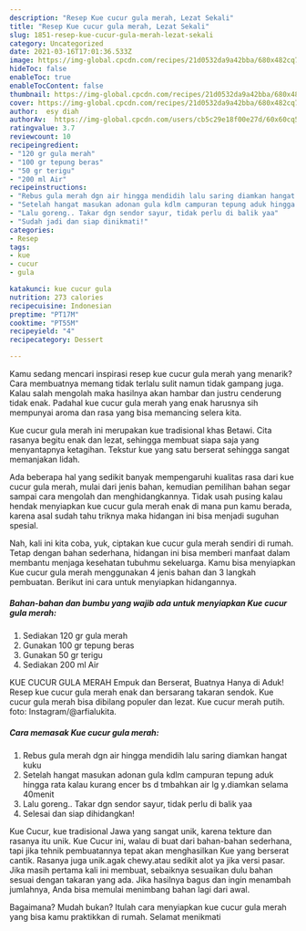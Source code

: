 ```yaml
---
description: "Resep Kue cucur gula merah, Lezat Sekali"
title: "Resep Kue cucur gula merah, Lezat Sekali"
slug: 1851-resep-kue-cucur-gula-merah-lezat-sekali
category: Uncategorized
date: 2021-03-16T17:01:36.533Z
image: https://img-global.cpcdn.com/recipes/21d0532da9a42bba/680x482cq70/kue-cucur-gula-merah-foto-resep-utama.jpg
hideToc: false
enableToc: true
enableTocContent: false
thumbnail: https://img-global.cpcdn.com/recipes/21d0532da9a42bba/680x482cq70/kue-cucur-gula-merah-foto-resep-utama.jpg
cover: https://img-global.cpcdn.com/recipes/21d0532da9a42bba/680x482cq70/kue-cucur-gula-merah-foto-resep-utama.jpg
author:  esy diah
authorAv:  https://img-global.cpcdn.com/users/cb5c29e18f00e27d/60x60cq50/avatar.jpg
ratingvalue: 3.7
reviewcount: 10
recipeingredient:
- "120 gr gula merah"
- "100 gr tepung beras"
- "50 gr terigu"
- "200 ml Air"
recipeinstructions:
- "Rebus gula merah dgn air hingga mendidih lalu saring diamkan hangat kuku"
- "Setelah hangat masukan adonan gula kdlm campuran tepung aduk hingga rata kalau kurang encer bs d tmbahkan air lg y.diamkan selama 40menit"
- "Lalu goreng.. Takar dgn sendor sayur, tidak perlu di balik yaa"
- "Sudah jadi dan siap dinikmati!"
categories:
- Resep
tags:
- kue
- cucur
- gula

katakunci: kue cucur gula 
nutrition: 273 calories
recipecuisine: Indonesian
preptime: "PT17M"
cooktime: "PT55M"
recipeyield: "4"
recipecategory: Dessert

---
```



Kamu sedang mencari inspirasi resep kue cucur gula merah yang menarik? Cara membuatnya memang tidak terlalu sulit namun tidak gampang juga. Kalau salah mengolah maka hasilnya akan hambar dan justru cenderung tidak enak. Padahal kue cucur gula merah yang enak harusnya sih mempunyai aroma dan rasa yang bisa memancing selera kita.


Kue cucur gula merah ini merupakan kue tradisional khas Betawi. Cita rasanya begitu enak dan lezat, sehingga membuat siapa saja yang menyantapnya ketagihan. Tekstur kue yang satu berserat sehingga sangat memanjakan lidah.

Ada beberapa hal yang sedikit banyak mempengaruhi kualitas rasa dari kue cucur gula merah, mulai dari jenis bahan, kemudian pemilihan bahan segar sampai cara mengolah dan menghidangkannya. Tidak usah pusing kalau hendak menyiapkan kue cucur gula merah enak di mana pun kamu berada, karena asal sudah tahu triknya maka hidangan ini bisa menjadi suguhan spesial.


Nah, kali ini kita coba, yuk, ciptakan kue cucur gula merah sendiri di rumah. Tetap dengan bahan sederhana, hidangan ini bisa memberi manfaat dalam membantu menjaga kesehatan tubuhmu sekeluarga. Kamu bisa menyiapkan Kue cucur gula merah menggunakan 4 jenis bahan dan 3 langkah pembuatan. Berikut ini cara untuk menyiapkan hidangannya.

<!--inarticleads1-->

##### Bahan-bahan dan bumbu yang wajib ada untuk menyiapkan Kue cucur gula merah:

1. Sediakan 120 gr gula merah
1. Gunakan 100 gr tepung beras
1. Gunakan 50 gr terigu
1. Sediakan 200 ml Air


KUE CUCUR GULA MERAH Empuk dan Berserat, Buatnya Hanya di Aduk! Resep kue cucur gula merah enak dan bersarang takaran sendok. Kue cucur gula merah bisa dibilang populer dan lezat. Kue cucur merah putih. foto: Instagram/@arfialukita. 

<!--inarticleads2-->

##### Cara memasak Kue cucur gula merah:

1. Rebus gula merah dgn air hingga mendidih lalu saring diamkan hangat kuku
1. Setelah hangat masukan adonan gula kdlm campuran tepung aduk hingga rata kalau kurang encer bs d tmbahkan air lg y.diamkan selama 40menit
1. Lalu goreng.. Takar dgn sendor sayur, tidak perlu di balik yaa
1. Selesai dan siap dihidangkan!

Kue Cucur, kue tradisional Jawa yang sangat unik, karena tekture dan rasanya itu unik. Kue Cucur ini, walau di buat dari bahan-bahan sederhana, tapi jika tehnik pembuatannya tepat akan menghasilkan Kue yang berserat cantik. Rasanya juga unik.agak chewy.atau sedikit alot ya jika versi pasar. Jika masih pertama kali ini membuat, sebaiknya sesuaikan dulu bahan sesuai dengan takaran yang ada. Jika hasilnya bagus dan ingin menambah jumlahnya, Anda bisa memulai menimbang bahan lagi dari awal. 

Bagaimana? Mudah bukan? Itulah cara menyiapkan kue cucur gula merah yang bisa kamu praktikkan di rumah. Selamat menikmati

